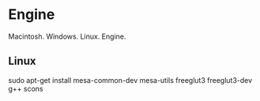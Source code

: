 Engine
======

Macintosh. Windows. Linux. Engine.

Linux
-----

sudo apt-get install mesa-common-dev mesa-utils freeglut3 freeglut3-dev g++ scons
